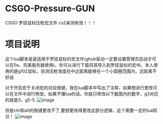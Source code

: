 # CSGO-Pressure-GUN
CSGO 罗技鼠标压枪宏文件 cs2亲测有效！！！

# 项目说明

这个lua脚本是是适用于罗技鼠标的宏文件(ghub驱动一定要设置管理员启动才可以在5e、完美服务器使用)，你可以进行下载将其导入到罗技鼠标的宏中。本人使用的是g102鼠标，目测压枪准度在中近距离能够在一个小圆圈范围内，远距离不好说

对于开启宏于关闭宏的对应按键，我在lua脚本中写出了注释，如果想进行更改可以在文件中进行修改，如果不懂lua的话，你就只修改以下截图内的数字，g3对应的就是3，g5-5.
![image](https://github.com/MoonforDream/CSGO-Pressure-GUN/assets/127677534/0f7c8a41-8d22-4db9-b378-71ede461fd76)

但是ctrl和alt的按键更改不了,要想更改得更改这部分逻辑，这个需要一定的lua知识！
![image](https://github.com/MoonforDream/CSGO-Pressure-GUN/assets/127677534/5fed411a-f62a-4744-b72f-d231c9276f86)
